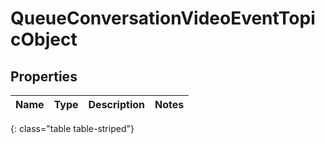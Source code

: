# QueueConversationVideoEventTopicObject


## Properties

| Name | Type | Description | Notes |
| ------------ | ------------- | ------------- | ------------- |
{: class="table table-striped"}



